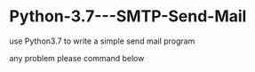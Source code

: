 # Python-3.7---SMTP-Send-Mail
use Python3.7 to write a simple send mail program

any problem please command below
